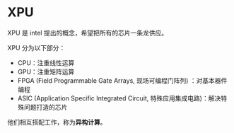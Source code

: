# XPU

XPU 是 intel 提出的概念，希望把所有的芯片一条龙供应。

XPU 分为以下部分：

- CPU：注重线性运算
- GPU：注重矩阵运算
- FPGA (Field Programmable Gate Arrays, 现场可编程门阵列) ：对基本器件编程
- ASIC (Application Specific Integrated Circuit, 特殊应用集成电路)：解决特殊问题打造的芯片

他们相互搭配工作，称为**异构计算**。